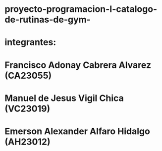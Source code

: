 # proyecto-programacion-I-catalogo-de-rutinas-de-gym-
# integrantes:
# Francisco Adonay Cabrera Alvarez (CA23055)
# Manuel de Jesus Vigil Chica (VC23019)
# Emerson Alexander Alfaro Hidalgo (AH23012)
